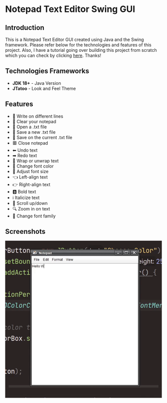 <!--Project Name-->
<h1>Notepad Text Editor Swing GUI</h1>

<!--Introduction-->
<h2>Introduction</h2>
<p>This is a Notepad Text Editor GUI created using Java and the Swing framework. Please refer below for the technologies and features of this project. Also, I have a tutorial going over building this project from scratch which you can check by clicking <a href="https://www.youtube.com/watch?v=7lqX0zr-21A&t"> here</a>. Thanks!</p>

<!--Technologies/Frameworks-->
<h2>Technologies Frameworks</h2>
<ul>
  <li><b>JDK 18+</b> - Java Version</li>
  <li><b>JTatoo</b> - Look and Feel Theme</li>
</ul>

<!--Features-->
<h2>Features</h2>
<ul>
  <li>📃 Write on different lines</li>
  <li>🔄 Clear your notepad</li>
  <li>📂 Open a .txt file</li>
  <li>💾 Save a new .txt file</li>
  <li>💾 Save on the current .txt file</li>
  <li>🟥 Close notepad</li>
  <li>⬅ Undo text</li>
  <li>➡ Redo text</li>
  <li>🎁 Wrap or unwrap text</li>
  <li>🎨 Change font color</li>
  <li>📏 Adjust font size</li>
  <li>👈 Left-align text</li>
  <li>👉 Right-align text</li>
  <li>🅱 Bold text</li>
  <li>ℹ Italicize text</li>
  <li>📜 Scroll up/down</li>
  <li>🔍 Zoom in on text</li>
  <li>🔗 Change font family</li>
</ul>


<!--Screenshots (GIFs/PNGs)-->
<h2>Screenshots</h2>
<p align="center">
  <img src="https://github.com/curadProgrammer/Java-Swing-Notepad-Text-Editor/blob/main/notepad-project.gif" alt="Project Demo">
</p>
